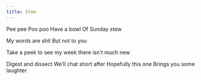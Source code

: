 ```yaml
---
title: Stew
---
```

Pee pee
Poo poo
Have a bowl
Of Sunday stew

My words are shit
But not to you

Take a peek 
to see my week
there isn’t much new

Digest and dissect
We’ll chat short after
Hopefully this one
Brings you some laughter